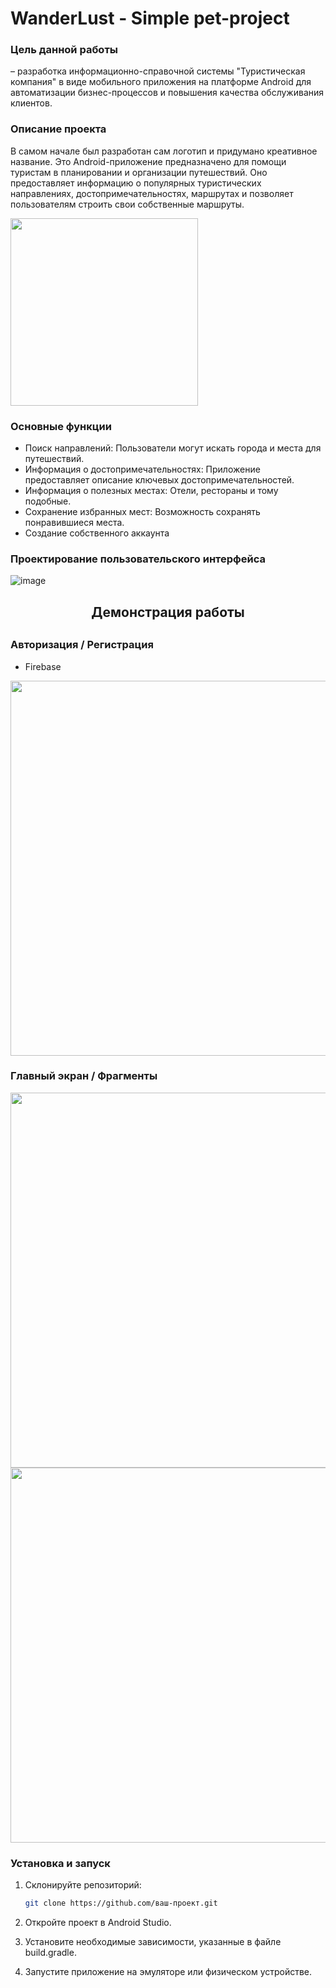 # WanderLust - Simple pet-project
### Цель данной работы 
– разработка информационно-справочной системы
"Туристическая компания" в виде мобильного приложения на платформе
Android для автоматизации бизнес-процессов и повышения качества
обслуживания клиентов.
### Описание проекта
В самом начале был разработан сам логотип и придумано креативное название. 
Это Android-приложение предназначено для помощи туристам в планировании и организации путешествий. Оно предоставляет информацию о популярных туристических направлениях, достопримечательностях, маршрутах и позволяет пользователям строить свои собственные маршруты.

<img src="https://github.com/user-attachments/assets/bf8c2389-ffd7-495a-ba9a-99a6e0dc930c" height="300" width="300" align="center">

### Основные функции
* Поиск направлений: Пользователи могут искать города и места для путешествий.
* Информация о достопримечательностях: Приложение предоставляет описание ключевых достопримечательностей.
* Информация о полезных местах: Отели, рестораны и тому подобные.
* Сохранение избранных мест: Возможность сохранять понравившиеся места.
* Создание собственного аккаунта
  
### Проектирование пользовательского интерфейса
![image](https://github.com/user-attachments/assets/41103ef4-485b-4e80-ae9a-59a709b94df8)

<h2 align="center"> Демонстрация работы <h2>

### Авторизация / Регистрация
- Firebase
<img src="https://github.com/user-attachments/assets/b43e83ca-1d8e-44ca-9526-9a0cce7bd1c2" height="600" width="600" align="center">

### Главный экран / Фрагменты
<img src="https://github.com/user-attachments/assets/ea30c996-a1b3-4972-8282-7d46dc4d96cf" height="600" width="600" >

<img src="https://github.com/user-attachments/assets/bc323e1b-7e1e-4422-8129-3a5be6d7f83c" height="600" width="600" >

### Установка и запуск

1. Склонируйте репозиторий:
   ```bash
   git clone https://github.com/ваш-проект.git
2. Откройте проект в Android Studio.

3. Установите необходимые зависимости, указанные в файле build.gradle.

4. Запустите приложение на эмуляторе или физическом устройстве.


